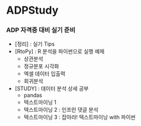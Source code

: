 # ADPStudy
### ADP 자격증 대비 실기 준비
* [정리] : 실기 Tips   
* [RtoPy] : R 분석을 파이썬으로 실행 예제    
  * 상관분석    
  * 정규분포 시각화    
  * 엑셀 데이터 입출력    
  * 회귀분석
* [STUDY] : 데이터 분석 상세 공부    
  * pandas    
  * 텍스트마이닝 1
  * 텍스트마이닝 2 : 인프런 댓글 분석
  * 텍스트마이닝 3 : 잡아라! 텍스트마이닝 with 파이썬
